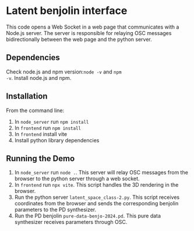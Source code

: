 # Latent benjolin interface

This code opens a Web Socket in a web page that communicates with a Node.js server.
The server is responsible for relaying OSC messages bidirectionally between the web page and the python server.

## Dependencies
Check node.js and npm version:<code>node -v</code> and <code>npm -v</code>. Install node.js and npm.

## Installation

From the command line:
1. In <code>node_server</code> run <code>npm install</code>
2. In <code>frontend</code> run <code>npm install</code>
3. In <code>frontend</code> install vite
4. Install python library dependencies

## Running the Demo

1. In <code>node_server</code> run <code>node .</code>. This server will relay OSC messages from the browser to the python server through a web socket.
2. In <code>frontend</code> run <code>npx vite</code>. This script handles the 3D rendering in the browser.
3. Run the python server <code>latent_space_class-2.py</code>. This script receives coordinates from the browser and sends the corresponding benjolin parameters to the PD synthesizer. 
4. Run the PD benjolin <code>pure-data-benjo-2024.pd</code>. This pure data synthesizer receives parameters through OSC.
